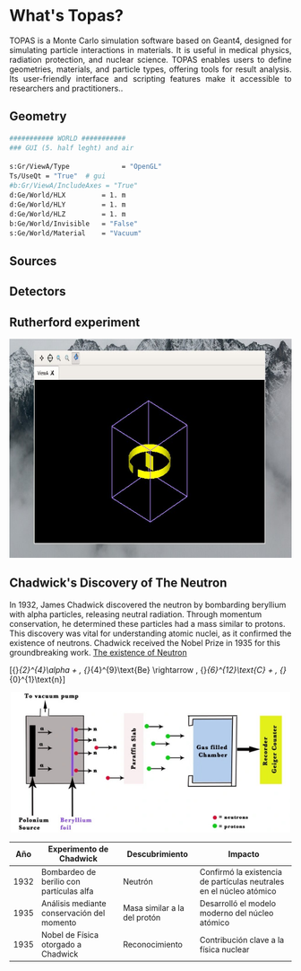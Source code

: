 # What's Topas?

<div style="text-align: center;">
  <p style="text-align: justify;"> TOPAS is a Monte Carlo simulation software based on Geant4, designed for simulating particle interactions in materials. It is useful in medical physics, radiation protection, and nuclear science. TOPAS enables users to define geometries, materials, and particle types, offering tools for result analysis. Its user-friendly interface and scripting features make it accessible to researchers and practitioners..
  </p>
</div>

## Geometry 

```bash
########### WORLD ###########
### GUI (5. half leght) and air

s:Gr/ViewA/Type             = "OpenGL"
Ts/UseQt = "True"  # gui
#b:Gr/ViewA/IncludeAxes = "True"
d:Ge/World/HLX         = 1. m
d:Ge/World/HLY         = 1. m
d:Ge/World/HLZ         = 1. m
b:Ge/World/Invisible   = "False"
s:Ge/World/Material    = "Vacuum"
```

## Sources 

## Detectors 


## Rutherford experiment 
 
<p align="center">
  <img with="850" height="390" src="topas.jpg">
</p>


## Chadwick's Discovery of The Neutron

In 1932, James Chadwick discovered the neutron by bombarding beryllium with alpha particles, releasing neutral radiation. Through momentum conservation, he determined these particles had a mass similar to protons. This discovery was vital for understanding atomic nuclei, as it confirmed the existence of neutrons. Chadwick received the Nobel Prize in 1935 for this groundbreaking work. [The existence of Neutron](https://royalsocietypublishing.org/doi/epdf/10.1098/rspa.1932.0112)

\[{}_{2}^{4}\alpha + \, {}_{4}^{9}\text{Be} \rightarrow \, {}_{6}^{12}\text{C} + \, {}_{0}^{1}\text{n}\]

<p align="center">
  <img width="500" height="250" src="/Images/experiment.jpg">
</p>


| Año  | Experimento de Chadwick                      | Descubrimiento          | Impacto                                    |
|------|----------------------------------------------|-------------------------|--------------------------------------------|
| 1932 | Bombardeo de berilio con partículas alfa      | Neutrón                  | Confirmó la existencia de partículas neutrales en el núcleo atómico |
| 1935 | Análisis mediante conservación del momento    | Masa similar a la del protón | Desarrolló el modelo moderno del núcleo atómico |
| 1935 | Nobel de Física otorgado a Chadwick           | Reconocimiento           | Contribución clave a la física nuclear     |



